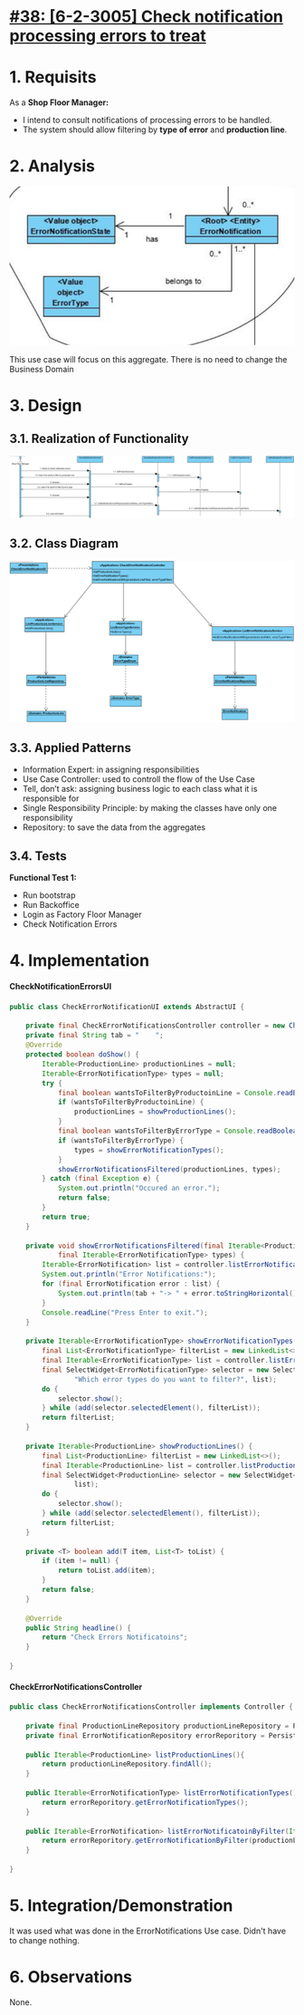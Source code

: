 # [#38: [6-2-3005] Check notification processing errors to treat](https://bitbucket.org/pjoliveira/lei_isep_2019_20_sem4_2db_1180573_1180715_1180723_1180712/issues/38/6-2-3005-check-notification-processing)

# 1. Requisits

As a **Shop Floor Manager:**

-  I intend to consult notifications of processing errors to be handled.
- The system should allow filtering by **type of error** and **production line**.

# 2. Analysis

![Analisys](Analysis_CheckErroreNotification.PNG)

This use case will focus on this aggregate. There is no need to change the Business Domain

# 3. Design

## 3.1. Realization of Functionality

![Sequence Diagram](SD_CheckNotificationErrors.png)

## 3.2. Class Diagram

![Class Diagram](CheckErrorNotifications.png)

## 3.3. Applied Patterns

- Information Expert: in assigning responsibilities
- Use Case Controller: used to controll the flow of the Use Case
- Tell, don’t ask: assigning business logic to each class what it is responsible for
- Single Responsibility Principle: by making the classes have only one responsibility
- Repository: to save the data from the aggregates

## 3.4. Tests 
**Functional Test 1:** 

- Run bootstrap
- Run Backoffice
- Login as Factory Floor Manager
- Check Notification Errors

# 4. Implementation

#### **CheckNotificationErrorsUI**

```java
public class CheckErrorNotificationUI extends AbstractUI {

    private final CheckErrorNotificationsController controller = new CheckErrorNotificationsController();
    private final String tab = "    ";
    @Override
    protected boolean doShow() {
        Iterable<ProductionLine> productionLines = null;
        Iterable<ErrorNotificationType> types = null;
        try {
            final boolean wantsToFilterByProductoinLine = Console.readBoolean("Do you to filter by Production Line?");
            if (wantsToFilterByProductoinLine) {
                productionLines = showProductionLines();
            }
            final boolean wantsToFilterByErrorType = Console.readBoolean("Do you to filter by Type of Error?");
            if (wantsToFilterByErrorType) {
                types = showErrorNotificationTypes();
            }
            showErrorNotificationsFiltered(productionLines, types);
        } catch (final Exception e) {
            System.out.println("Occured an error.");
            return false;
        }
        return true;
    }

    private void showErrorNotificationsFiltered(final Iterable<ProductionLine> productionLines,
            final Iterable<ErrorNotificationType> types) {
        Iterable<ErrorNotification> list = controller.listErrorNotificatoinByFilter(productionLines, types);
        System.out.println("Error Notifications:");
        for (final ErrorNotification error : list) {
            System.out.println(tab + "-> " + error.toStringHorizontal());
        }
        Console.readLine("Press Enter to exit.");
    }

    private Iterable<ErrorNotificationType> showErrorNotificationTypes() {
        final List<ErrorNotificationType> filterList = new LinkedList<>();
        final Iterable<ErrorNotificationType> list = controller.listErrorNotificationTypes();
        final SelectWidget<ErrorNotificationType> selector = new SelectWidget<>(
                "Which error types do you want to filter?", list);
        do {
            selector.show();
        } while (add(selector.selectedElement(), filterList));
        return filterList;
    }

    private Iterable<ProductionLine> showProductionLines() {
        final List<ProductionLine> filterList = new LinkedList<>();
        final Iterable<ProductionLine> list = controller.listProductionLines();
        final SelectWidget<ProductionLine> selector = new SelectWidget<>("Which error types do you want to filter?",
                list);
        do {
            selector.show();
        } while (add(selector.selectedElement(), filterList));
        return filterList;
    }

    private <T> boolean add(T item, List<T> toList) {
        if (item != null) {
            return toList.add(item);
        }
        return false;
    }

    @Override
    public String headline() {
        return "Check Errors Notificatoins";
    }

}
```

#### **CheckErrorNotificationsController**

```java
public class CheckErrorNotificationsController implements Controller {

    private final ProductionLineRepository productionLineRepository = PersistenceContext.repositories().productionLine();
    private final ErrorNotificationRepository errorReporitory = PersistenceContext.repositories().errornotification(); 

    public Iterable<ProductionLine> listProductionLines(){
        return productionLineRepository.findAll();
    }

    public Iterable<ErrorNotificationType> listErrorNotificationTypes(){
        return errorReporitory.getErrorNotificationTypes();
    }

    public Iterable<ErrorNotification> listErrorNotificatoinByFilter(Iterable<ProductionLine> productionLines, Iterable<ErrorNotificationType> types){
        return errorReporitory.getErrorNotificationByFilter(productionLines, types);
    }
    
}
```



# 5. Integration/Demonstration

It was used what was done in the ErrorNotifications Use case. Didn't have to change nothing.

# 6. Observations

None.



